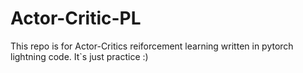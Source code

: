 # Actor-Critic-PL

This repo is for Actor-Critics reiforcement learning written in pytorch lightning code.
It`s just practice :)
